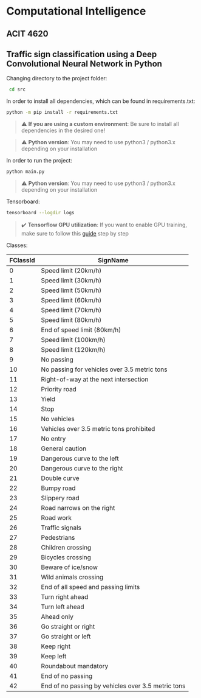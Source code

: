 # Computational Intelligence
ACIT 4620 
----------

## Traffic sign classification using a Deep Convolutional Neural Network in Python

Changing directory to the project folder:
```bash
 cd src
```

In order to install all dependencies, which can be found in requirements.txt:
```bash
python -m pip install -r requirements.txt
```

> :warning: **If you are using a custom environment**: Be sure to install all dependencies in the desired one!

> :warning: **Python version**: You may need to use python3 / python3.x depending on your installation

In order to run the project:
```bash
python main.py
```
> :warning: **Python version**: You may need to use python3 / python3.x depending on your installation

Tensorboard:
```bash
tensorboard --logdir logs
```

> :heavy_check_mark: **Tensorflow GPU utilization**: If you want to enable GPU training, make sure to follow this [guide](https://www.tensorflow.org/install/gpu) step by step

Classes:

| FClassId  | SignName|
| ------------- | ------------- |
| 0 | Speed limit (20km/h)  |
| 1 | Speed limit (30km/h)  |
| 2 | Speed limit (50km/h)  |
| 3 | Speed limit (60km/h)  |
| 4 | Speed limit (70km/h)  |
| 5 | Speed limit (80km/h)  |
| 6 | End of speed limit (80km/h)  |
| 7 | Speed limit (100km/h)  |
| 8 | Speed limit (120km/h)  |
| 9 | No passing  |
| 10 |  No passing for vehicles over 3.5 metric tons |
| 11 | Right-of-way at the next intersection  |
| 12 |  Priority road |
| 13 |  Yield |
| 14 |  Stop |
| 15 | No vehicles  |
| 16 | Vehicles over 3.5 metric tons prohibited  |
| 17 | No entry  |
| 18 |  General caution |
| 19 |  Dangerous curve to the left |
| 20 |  Dangerous curve to the right |
| 21 |  Double curve |
| 22 |  Bumpy road |
| 23 | Slippery road  |
| 24 |  Road narrows on the right |
| 25 | Road work  |
| 26 | Traffic signals  |
| 27 | Pedestrians  |
| 28 | Children crossing  |
| 29 | Bicycles crossing  |
| 30 | Beware of ice/snow  |
| 31 | Wild animals crossing  |
| 32 | End of all speed and passing limits  |
| 33 | Turn right ahead  |
| 34 | Turn left ahead  |
| 35 | Ahead only  |
| 36 | Go straight or right  |
| 37 | Go straight or left  |
| 38 | Keep right  |
| 39 | Keep left  |
| 40 | Roundabout mandatory  |
| 41 | End of no passing  |
| 42 | End of no passing by vehicles over 3.5 metric tons  |
